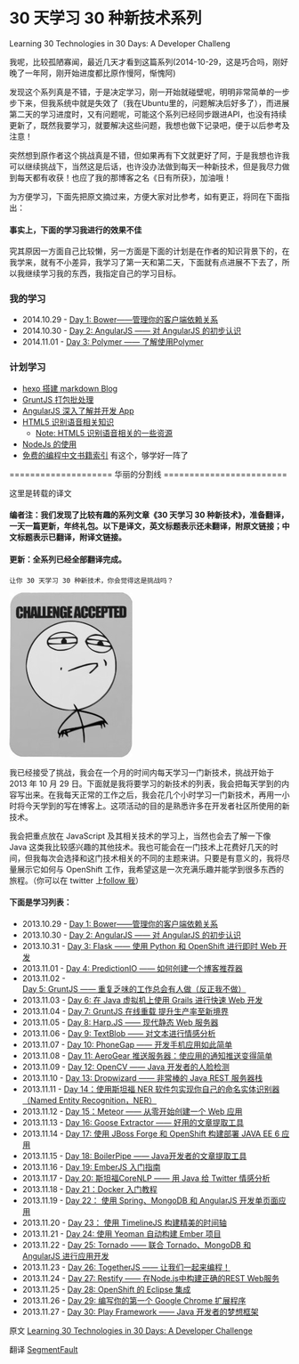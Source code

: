 30 天学习 30 种新技术系列
=========================

Learning 30 Technologies in 30 Days: A Developer Challeng


我呢，比较孤陋寡闻，最近几天才看到这篇系列(2014-10-29，这是巧合吗，刚好晚了一年阿，刚开始进度都比原作慢阿，惭愧阿)

发现这个系列真是不错，于是决定学习，刚一开始就碰壁呢，明明非常简单的一步步下来，但我系统中就是失效了（我在Ubuntu里的，问题解决后好多了），而进展第二天的学习进度时，又有问题呢，可能这个系列已经同步跟进API，也没有持续更新了，既然我要学习，就要解决这些问题，我想也做下记录吧，便于以后参考及注意！

突然想到原作者这个挑战真是不错，但如果再有下文就更好了阿，于是我想也许我可以继续挑战下，当然这是后话，也许没办法做到每天一种新技术，但是我尽力做到每天都有收获！也应了我的那博客之名《日有所获》，加油哦！

为方便学习，下面先把原文摘过来，方便大家对比参考，如有更正，将同在下面指出：

#### 事实上，下面的学习我进行的效果不佳

究其原因一方面自己比较懒，另一方面是下面的计划是在作者的知识背景下的，在我学来，就有不小差异，我学习了第一天和第二天，下面就有点进展不下去了，所以我继续学习我的东西，我指定自己的学习目标。

### 我的学习

- 2014.10.29 - [Day 1: Bower——管理你的客户端依赖关系](http://segmentfault.com/a/1190000000349555)
- 2014.10.30 - [Day 2: AngularJS —— 对 AngularJS 的初步认识](http://segmentfault.com/a/1190000000350125)
- 2014.11.01 - [Day 3: Polymer —— 了解使用Polymer]()

### 计划学习

- [hexo 搭建 markdown Blog]()
- [GruntJS 打包批处理]()
- [AngularJS 深入了解并开发 App]()
- [HTML5 识别语音相关知识]()
    - [Note: HTML5 识别语音相关的一些资源](http://segmentfault.com/blog/jiyinyiyong/1190000000418680)
- [NodeJs 的使用]()
- [免费的编程中文书籍索引](https://github.com/justjavac/free-programming-books-zh_CN) 有这个，够学好一阵了

====================  华丽的分割线  ========================

这里是转载的译文

#### 编者注：我们发现了比较有趣的系列文章《30 天学习 30 种新技术》，准备翻译，一天一篇更新，年终礼包。以下是译文，英文标题表示还未翻译，附原文链接；中文标题表示已翻译，附译文链接。

#### 更新：全系列已经全部翻译完成。

    让你 30 天学习 30 种新技术，你会觉得这是挑战吗？

![a-developer-challenge](img/a-developer-challenge.jpg "Learning 30 Technologies in 30 Days: A Developer Challenge")

我已经接受了挑战，我会在一个月的时间内每天学习一门新技术，挑战开始于 2013 年 10 月 29 日。下面就是我将要学习的新技术的列表，我会把每天学到的内容写出来。在我每天正常的工作之后，我会花几个小时学习一门新技术，再用一小时将今天学到的写在博客上。这项活动的目的是熟悉许多在开发者社区所使用的新技术。

我会把重点放在 JavaScript 及其相关技术的学习上，当然也会去了解一下像 Java 这类我比较感兴趣的其他技术。我也可能会在一门技术上花费好几天的时间，但我每次会选择和这门技术相关的不同的主题来讲。只要是有意义的，我将尽量展示它如何与 OpenShift 工作，我希望这是一次充满乐趣并能学到很多东西的旅程。（你可以在 twitter 上<a rel="nofollow" href="https://twitter.com/shekhargulati">follow 我</a>）

#### 下面是学习列表：

- 2013.10.29 - [Day 1: Bower——管理你的客户端依赖关系](http://segmentfault.com/a/1190000000349555)
- 2013.10.30 - [Day 2: AngularJS —— 对 AngularJS 的初步认识](http://segmentfault.com/a/1190000000350125)
- 2013.10.31 - [Day 3: Flask —— 使用 Python 和 OpenShift 进行即时 Web 开发](http://segmentfault.com/a/1190000000351512)
- 2013.11.01 - [Day 4: PredictionIO —— 如何创建一个博客推荐器](http://segmentfault.com/a/1190000000352163)
- 2013.11.02 - [Day 5: GruntJS —— 重复乏味的工作总会有人做（反正我不做）](http://segmentfault.com/a/1190000000353114)
- 2013.11.03 - [Day 6: 在 Java 虚拟机上使用 Grails 进行快速 Web 开发](http://segmentfault.com/a/1190000000353272)
- 2013.11.04 - [Day 7: GruntJS 在线重载 提升生产率至新境界](http://segmentfault.com/a/1190000000354555)
- 2013.11.05 - [Day 8: Harp.JS —— 现代静态 Web 服务器](http://segmentfault.com/a/1190000000355181)
- 2013.11.06 - [Day 9: TextBlob —— 对文本进行情感分析](http://segmentfault.com/a/1190000000356029)
- 2013.11.07 - [Day 10: PhoneGap —— 开发手机应用如此简单](http://segmentfault.com/a/1190000000357272)
- 2013.11.08 - [Day 11: AeroGear 推送服务器：使应用的通知推送变得简单](http://segmentfault.com/a/1190000000358740)
- 2013.11.09 - [Day 12: OpenCV —— Java 开发者的人脸检测](http://segmentfault.com/a/1190000000358809)
- 2013.11.10 - [Day 13: Dropwizard —— 非常棒的 Java REST 服务器栈](http://segmentfault.com/a/1190000000359827)
- 2013.11.11 - [Day 14：使用斯坦福 NER 软件包实现你自己的命名实体识别器（Named Entity Recognition，NER）](http://segmentfault.com/a/1190000000360213)
- 2013.11.12 - [Day 15：Meteor —— 从零开始创建一个 Web 应用](http://segmentfault.com/a/1190000000361440)
- 2013.11.13 - [Day 16: Goose Extractor —— 好用的文章提取工具](http://segmentfault.com/a/1190000000362182)
- 2013.11.14 - [Day 17: 使用 JBoss Forge 和 OpenShift 构建部署 JAVA EE 6 应用](http://segmentfault.com/a/1190000000363485)
- 2013.11.15 - [Day 18: BoilerPipe —— Java开发者的文章提取工具](http://segmentfault.com/a/1190000000363797)
- 2013.11.16 - [Day 19: EmberJS 入门指南](http://segmentfault.com/a/1190000000365519)
- 2013.11.17 - [Day 20: 斯坦福CoreNLP —— 用 Java 给 Twitter 情感分析](http://segmentfault.com/a/1190000000365547)
- 2013.11.18 - [Day 21：Docker 入门教程](http://segmentfault.com/a/1190000000366923)
- 2013.11.19 - [Day 22： 使用 Spring、MongoDB 和 AngularJS 开发单页面应用](http://segmentfault.com/a/1190000000367441)
- 2013.11.20 - [Day 23： 使用 TimelineJS 构建精美的时间轴](http://segmentfault.com/a/1190000000368066)
- 2013.11.21 - [Day 24: 使用 Yeoman 自动构建 Ember 项目](http://segmentfault.com/a/1190000000368881)
- 2013.11.22 - [Day 25: Tornado —— 联合 Tornado、MongoDB 和 AngularJS 进行应用开发](http://segmentfault.com/a/1190000000368729)
- 2013.11.23 - [Day 26: TogetherJS —— 让我们一起来编程！](http://segmentfault.com/a/1190000000370631)
- 2013.11.24 - [Day 27: Restify —— 在Node.js中构建正确的REST Web服务](http://segmentfault.com/a/1190000000369308)
- 2013.11.25 - [Day 28: OpenShift 的 Eclipse 集成](http://segmentfault.com/a/1190000000372498)
- 2013.11.26 - [Day 29: 编写你的第一个 Google Chrome 扩展程序](http://segmentfault.com/a/1190000000371543)
- 2013.11.27 - [Day 30: Play Framework —— Java 开发者的梦想框架](http://segmentfault.com/a/1190000000374033)


原文 [Learning 30 Technologies in 30 Days: A Developer Challenge](https://www.openshift.com/blogs/learning-30-technologies-in-30-days-a-developer-challenge)

翻译 [SegmentFault](http://segmentfault.com/a/119000000034938)


